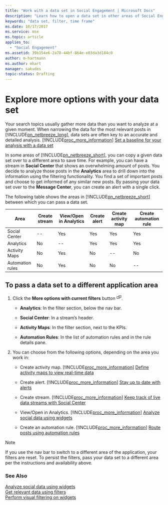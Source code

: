 ```yaml
---
title: "Work with a data set in Social Engagement | Microsoft Docs"
description: "Learn how to open a data set in other areas of Social Engagement."
keywords: "data set, filter, time frame"
ms.date: 10/17/2017
ms.service: mse
ms.topic: article
applies_to:
  - "Social Engagement"
ms.assetid: 39b154e6-2a78-44bf-864e-e03da3d184c0
author: m-hartmann
ms.author: mhart
manager: sakudes
topic-status: Drafting
---
```


# Explore more options with your data set
Your search topics usually gather more data than you want to analyze at a given moment. When narrowing the data for the most relevant posts in [!INCLUDE[pn_netbreeze_long](../includes/pn-netbreeze-long.md)], data sets are often key to an accurate and detailed analysis. [!INCLUDE[proc_more_information](../includes/proc-more-information.md)] [Set a baseline for your analysis with a data set](../social-engagement/use-filters.md#data_set)  
  
 In some areas of [!INCLUDE[pn_netbreeze_short](../includes/pn-netbreeze-short.md)], you can copy a given data set over to a different area to save time. For example, you can have a stream in **Social Center** that shows an overwhelming amount of posts. You decide to analyze those posts in the **Analytics** area to drill down into the information using the filtering functionality. You find a set of important posts and choose to get informed of any similar new posts. By passing your data set over to the **Message Center**, you can create an alert with a single click.  
  
 The following table shows the areas in [!INCLUDE[pn_netbreeze_short](../includes/pn-netbreeze-short.md)] between which you can pass a data set.  
  
|Area|Create stream|View/Open in Analytics|Create alert|Create activity map|Create automation rule|  
|----------|-------------------|-----------------------------|------------------|-------------------------|----------------------------|  
|Social Center|--|Yes|Yes|Yes|Yes|  
|Analytics|No|--|Yes|Yes|Yes|  
|Activity Maps|No|Yes|No|--|No|  
|Automation rules|No|Yes|No|No|--|  
  
## To pass a data set to a different application area  
  
1.  Click the **More options with current filters** button ![More options with current filters](../social-engagement/media/more-options-with-current-filters-icon.png "More options with current filters").  
  
    - **Analytics**: In the filter section, below the nav bar.  
  
    - **Social Center**: In a stream’s header.  
  
    - **Activity Maps**: In the filter section, next to the KPIs.  
  
    - **Automation Rules**: In the list of automation rules and in the rule details pane.  
  
2.  You can choose from the following options, depending on the area you work in:  
  
    -   Create activity map. [!INCLUDE[proc_more_information](../includes/proc-more-information.md)] [Define activity maps to view real-time data](../social-engagement/activity-maps.md)  
  
    -   Create alert. [!INCLUDE[proc_more_information](../includes/proc-more-information.md)] [Stay up to date with alerts](../social-engagement/email-alerts.md)  
  
    -   Create stream. [!INCLUDE[proc_more_information](../includes/proc-more-information.md)] [Keep track of live data streams with Social Center](../social-engagement/social-center.md)  
  
    -   View/Open in Analytics. [!INCLUDE[proc_more_information](../includes/proc-more-information.md)] [Analyze social data using widgets](../social-engagement/analyze-social-data-using-widgets.md)  
  
    -   Create an automation rule. [!INCLUDE[proc_more_information](../includes/proc-more-information.md)] [Route posts using automation rules](../social-engagement/automation-rules.md)  
  
> [!NOTE]
>  If you use the nav bar to switch to a different area of the application, your filters are reset. To persist the filters, pass your data set to a different area per the instructions and availability above.  
  
### See Also  
 [Analyze social data using widgets](../social-engagement/analyze-social-data-using-widgets.md)   
 [Get relevant data using filters](../social-engagement/use-filters.md)   
 [Perform visual filtering on widgets](../social-engagement/visual-filtering-widgets.md)
 
